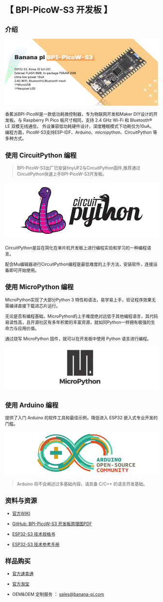 # 【 BPI-PicoW-S3 开发板 】

## 介绍

![](assets/images/BPI-PicoW-S3.jpg)

香蕉派BPI-PicoW是一款低功耗微控制器，专为物联网开发和Maker DIY设计的开发板。与 Raspberry Pi Pico 板尺寸相同，支持 2.4 GHz Wi-Fi 和 Bluetooth® LE 双模无线通信， 外设兼容低功耗硬件设计，深度睡眠模式下功耗仅为10uA。编程方面，PicoW-S3支持ESP-IDF、Arduino、micropython、CircuitPython 等多种方式。

## 使用 CircuitPython 编程

> BPI-PicoW-S3出厂已安装tinyUF2与CircuitPython固件,推荐通过CircuitPython快速上手BPI-PicoW-S3开发板。

![](assets/images/CircuitPython_Repo_header_logo.jpg)

CircuitPython是旨在简化在单片机开发板上进行编程实验和学习的一种编程语言。

配合Mu编辑器进行CircuitPython编程是最低难度的上手方法，安装软件，连接设备即可开始使用。

## 使用 MicroPython 编程

MicroPython实现了大部分Python 3 特性和语法，易学易上手，验证程序效果无需编译直接下载进芯片运行。

无论是否有编程基础，MicroPython的上手难度绝对远低于其他编程语言，其代码易读性高，且开源社区有多年积累的丰富资源，就如同Python一样拥有极强的生命力与应用价值。

通过烧写 MicroPython 固件，就可以在开发板中使用 Python 语言进行编程。

![](assets/images/Mircopython.png)

## 使用 Arduino 编程

提供了入门 Arduino 的软件工具和最佳示例，降低进入 ESP32 嵌入式专业开发的门槛。

![](assets/images/Arduino_logo_1200x350.png)

>Arduino 将不会阐述过多基础内容，请具备 C/C++ 的语言开发基础。

## 资料与资源

- [官方WIKI](https://wiki.banana-pi.org/BPI-PicoW-S3_%E5%BC%80%E5%8F%91%E6%9D%BF) 

- [GitHub: BPI-PicoW-S3 开发板原理图PDF](https://github.com/BPI-STEAM/BPI-PicoW-Doc/blob/main/sch/BPI-PicoW-V0.4.pdf) 

- [ESP32-S3 技术规格书](https://www.espressif.com/sites/default/files/documentation/esp32-s3_datasheet_cn.pdf)

- [ESP32-S3 技术参考手册](https://www.espressif.com/sites/default/files/documentation/esp32-s3_technical_reference_manual_cn.pdf)

## 样品购买

- [官方速卖通](https://www.aliexpress.com/item/1005004775634442.html?spm=5261.ProductManageOnline.0.0.15744edfAyCaNk)

- [官方淘宝](https://item.taobao.com/item.htm?spm=a2126o.success.0.0.25b04831CHV1Nc&id=684134360199)

- OEM&OEM 定制服务 ： sales@banana-pi.com